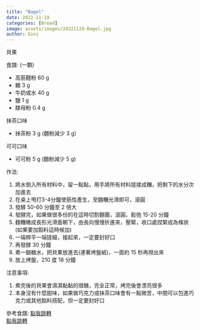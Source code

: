 ```yaml
---
title: "Bagel"
date: 2022-11-19
categories: [Bread]
image: assets/images/20221119-Bagel.jpg
author: Gini
---
```

貝果

食譜: (一顆)
- 高筋麵粉 60 g
- 糖 3 g
- 牛奶或水 40 g
- 鹽 1 g
- 酵母粉 0.4 g

抹茶口味
- 抹茶粉 3 g (麵粉減少 3 g)

可可口味
- 可可粉 5 g (麵粉減少 5 g)

作法:
1. 將水倒入所有材料中，留一點點，用手將所有材料搓揉成糰，把剩下的水分次加進去
2. 在桌上甩打3-4分鐘使筋性產生，至麵糰光滑即可，滾圓
3. 發酵 50-60 分鐘至 2 倍大
4. 發酵完，如果做很多份的在這時切割麵團，滾圓，鬆弛 15-20 分鐘
5. 麵糰橄成長形光滑面朝下，由長向慢慢折進來，壓緊，收口處捏緊成為條狀(如果要加餡料這時候加)
6. 一端桿平一端搓細，接起來，一定要封好口
7. 再發酵 30 分鐘
8. 煮一鍋糖水，把貝果放進去(連著烤盤紙)，一面約 15 秒再撈出來
9. 放上烤盤，210 度 18 分鐘

注意事項:
1. 煮完後的貝果會濕濕黏黏的很醜，完全正常，烤完後會漂亮很多
2. 本身沒有什麼甜味，如果做巧克力或抹茶口味會有一點微苦，中間可以包進巧克力或其他餡料搭配，但一定要封好口

<p style="overflow-wrap: anywhere;">參考食譜:
<a href="https://caroleasylife.blogspot.com/2016/01/bagel.html" target="_blank">點我跳轉</a>
<br>
<a href="https://caroleasylife.blogspot.com/2018/08/blog-post_27.html" target="_blank">點我跳轉</a>
</p>
